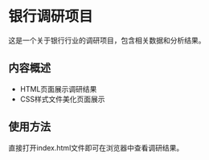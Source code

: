 # 银行调研项目

这是一个关于银行行业的调研项目，包含相关数据和分析结果。

## 内容概述

- HTML页面展示调研结果
- CSS样式文件美化页面展示

## 使用方法

直接打开index.html文件即可在浏览器中查看调研结果。 